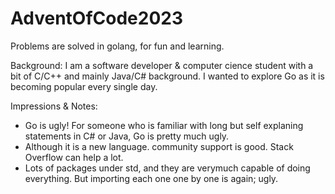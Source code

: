 # AdventOfCode2023

Problems are solved in golang, for fun and learning.

Background: I am a software developer & computer cience student with a bit of C/C++ and mainly Java/C# background. I wanted to explore Go as it is becoming popular every single day.

Impressions & Notes:

- Go is ugly! For someone who is familiar with long but self explaning statements in C# or Java, Go is pretty much ugly.
- Although it is a new language. community support is good. Stack Overflow can help a lot.
- Lots of packages under std, and they are verymuch capable of doing everything. But importing each one one by one is again; ugly.
